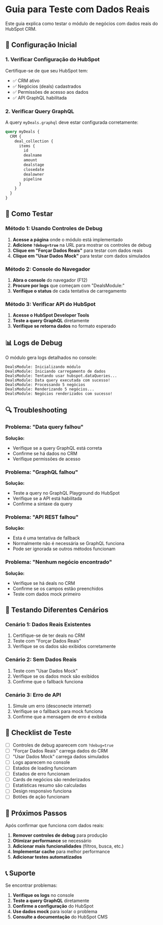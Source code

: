 # Guia para Teste com Dados Reais

Este guia explica como testar o módulo de negócios com dados reais do HubSpot CRM.

## 🔧 Configuração Inicial

### 1. Verificar Configuração do HubSpot

Certifique-se de que seu HubSpot tem:
- ✅ CRM ativo
- ✅ Negócios (deals) cadastrados
- ✅ Permissões de acesso aos dados
- ✅ API GraphQL habilitada

### 2. Verificar Query GraphQL

A query `myDeals.graphql` deve estar configurada corretamente:

```graphql
query myDeals {
  CRM {
    deal_collection {
      items {
        id
        dealname
        amount
        dealstage
        closedate
        dealowner
        pipeline
      }
    }
  }
}
```

## 🧪 Como Testar

### Método 1: Usando Controles de Debug

1. **Acesse a página** onde o módulo está implementado
2. **Adicione `?debug=true`** na URL para mostrar os controles de debug
3. **Clique em "Forçar Dados Reais"** para testar com dados reais
4. **Clique em "Usar Dados Mock"** para testar com dados simulados

### Método 2: Console do Navegador

1. **Abra o console** do navegador (F12)
2. **Procure por logs** que começam com "DealsModule:"
3. **Verifique o status** de cada tentativa de carregamento

### Método 3: Verificar API do HubSpot

1. **Acesse o HubSpot Developer Tools**
2. **Teste a query GraphQL** diretamente
3. **Verifique se retorna dados** no formato esperado

## 📊 Logs de Debug

O módulo gera logs detalhados no console:

```
DealsModule: Inicializando módulo
DealsModule: Iniciando carregamento de dados
DealsModule: Tentando usar hubspot.dataQueries...
DealsModule: Data query executada com sucesso!
DealsModule: Processando 5 negócios
DealsModule: Renderizando 5 negócios...
DealsModule: Negócios renderizados com sucesso!
```

## 🔍 Troubleshooting

### Problema: "Data query falhou"
**Solução:**
- Verifique se a query GraphQL está correta
- Confirme se há dados no CRM
- Verifique permissões de acesso

### Problema: "GraphQL falhou"
**Solução:**
- Teste a query no GraphQL Playground do HubSpot
- Verifique se a API está habilitada
- Confirme a sintaxe da query

### Problema: "API REST falhou"
**Solução:**
- Esta é uma tentativa de fallback
- Normalmente não é necessária se GraphQL funciona
- Pode ser ignorada se outros métodos funcionam

### Problema: "Nenhum negócio encontrado"
**Solução:**
- Verifique se há deals no CRM
- Confirme se os campos estão preenchidos
- Teste com dados mock primeiro

## 🎯 Testando Diferentes Cenários

### Cenário 1: Dados Reais Existentes
1. Certifique-se de ter deals no CRM
2. Teste com "Forçar Dados Reais"
3. Verifique se os dados são exibidos corretamente

### Cenário 2: Sem Dados Reais
1. Teste com "Usar Dados Mock"
2. Verifique se os dados mock são exibidos
3. Confirme que o fallback funciona

### Cenário 3: Erro de API
1. Simule um erro (desconecte internet)
2. Verifique se o fallback para mock funciona
3. Confirme que a mensagem de erro é exibida

## 📝 Checklist de Teste

- [ ] Controles de debug aparecem com `?debug=true`
- [ ] "Forçar Dados Reais" carrega dados do CRM
- [ ] "Usar Dados Mock" carrega dados simulados
- [ ] Logs aparecem no console
- [ ] Estados de loading funcionam
- [ ] Estados de erro funcionam
- [ ] Cards de negócios são renderizados
- [ ] Estatísticas resumo são calculadas
- [ ] Design responsivo funciona
- [ ] Botões de ação funcionam

## 🚀 Próximos Passos

Após confirmar que funciona com dados reais:

1. **Remover controles de debug** para produção
2. **Otimizar performance** se necessário
3. **Adicionar mais funcionalidades** (filtros, busca, etc.)
4. **Implementar cache** para melhor performance
5. **Adicionar testes automatizados**

## 📞 Suporte

Se encontrar problemas:

1. **Verifique os logs** no console
2. **Teste a query GraphQL** diretamente
3. **Confirme a configuração** do HubSpot
4. **Use dados mock** para isolar o problema
5. **Consulte a documentação** do HubSpot CMS 
